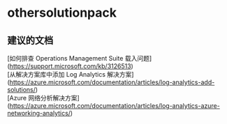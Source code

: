 
<properties
    pageTitle="othersolutionpack"
    description="与其他解决方案包相关的问题"
    service="microsoft.operationalinsights"
    resource="operationalinsightsaccounts"
    authors="adoylemsft"
    displayorder=""
    selfHelpType="generic"
    supportTopicIds="32536498"
    resourceTags=""
    productPesIds="15725"
    cloudEnvironments="public, Blackforest, Fairfax"
/>


# <a name="othersolutionpack"></a>othersolutionpack


## <a name="recommended-documents"></a>**建议的文档**
[如何排查 Operations Management Suite 载入问题] (https://support.microsoft.com/kb/3126513) <br>
[从解决方案库中添加 Log Analytics 解决方案] (https://azure.microsoft.com/documentation/articles/log-analytics-add-solutions/) <br>
[Azure 网络分析解决方案] (https://azure.microsoft.com/documentation/articles/log-analytics-azure-networking-analytics/)


<!--HONumber=Nov16_HO4-->


